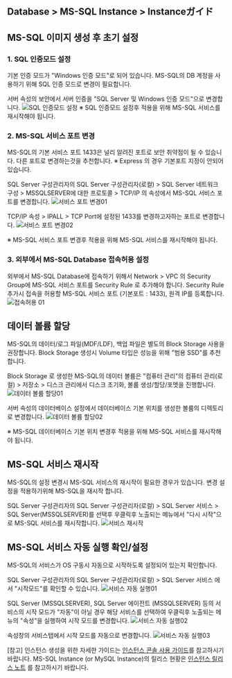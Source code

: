 ## Database > MS-SQL Instance > Instanceガイド

## MS-SQL 이미지 생성 후 초기 설정
### 1. SQL 인증모드 설정 
기본 인증 모드가 "Windows 인증 모드"로 되어 있습니다. 
MS-SQL의 DB 계정을 사용하기 위해 SQL 인증 모드로 변경이 필요합니다. 

서버 속성의 보안에서 서버 인증을 "SQL Server 및 Windows 인증 모드"으로 변경합니다.
![SQL 인증모드 설정](http://static.toastoven.net/prod_ms_sql/2275955677822839836.png)
※ SQL 인증모드 설정후 적용을 위해 MS-SQL 서비스를 재시작해야 됩니다. 

### 2. MS-SQL 서비스 포트 변경 
MS-SQL의 기본 서비스 포트 1433은 널리 알려진 포트로 보안 취약점이 될 수 있습니다.
다른 포트로 변경하는것을 추천합니다.
※ Express 의 경우 기본포트 지정이 안되어 있습니다. 

SQL Server 구성관리자의 SQL Server 구성관리자(로컬) > SQL Server 네트워크 구성 > MSSQLSERVER에 대한 프로토콜 > TCP/IP 의 속성에서 MS-SQL 서비스 포트를 변경합니다.
![서비스 포트 변경01](http://static.toastoven.net/prod_ms_sql/2275961179348076215.png)

TCP/IP 속성 > IPALL > TCP Port에 설정된 1433를 변경하고자하는 포트로 변경합니다.
![서비스 포트 변경02](http://static.toastoven.net/prod_ms_sql/2275962828638922719.png)

※ MS-SQL 서비스 포트 변경후 적용을 위해 MS-SQL 서비스를 재시작해야 됩니다. 

### 3. 외부에서 MS-SQL Database 접속허용 설정
외부에서 MS-SQL Database에 접속하기 위해서 Network > VPC 의 Security Group에 MS-SQL 서비스 포트를 Security Rule 로 추가해야 합니다. 
Security Rule 추가시 접속을 허용할 MS-SQL 서비스 포트 (기본포트 : 1433),  원격 IP를 등록합니다. 
![접속허용 01](http://static.toastoven.net/prod_ms_sql/2276042525424064890.png)


## 데이터 볼륨 할당
MS-SQL의 데이터/로그 파일(MDF/LDF), 백업 파일은 별도의 Block Storage 사용을 권장합니다. 
Block Storage 생성시 Volume 타입은 성능을 위해 "범용 SSD"를 추천합니다.

Block Storage 로 생성한 MS-SQL의 데이터 볼륨은 "컴퓨터 관리"의 컴퓨터 관리(로컬) > 저장소 > 디스크 관리에서 디스크 초기화, 볼륨 생성/할당/포멧을 진행합니다.
![데이터 볼륨 할당01](http://static.toastoven.net/prod_ms_sql/2276036582055744961.png)

서버 속성의 데이터베이스 설정에서 데이터베이스 기본 위치를 생성한 볼륨의 디렉토리로 변경합니다.
![데이터 볼륨 할당02](http://static.toastoven.net/prod_ms_sql/2276042525424064867.png)

※ MS-SQL 데이터베이스 기본 위치 변경후 적용을 위해 MS-SQL 서비스를 재시작해야 됩니다. 

## MS-SQL 서비스 재시작
MS-SQL의 설정 변경시 MS-SQL 서비스의 재시작이 필요한 경우가 있습니다.
변경 설정을 적용하기위해 MS-SQL을 재시작 합니다. 

SQL Server 구성관리자의 SQL Server 구성관리자(로컬) > SQL Server 서비스 > SQL Server(MSSQLSERVER)를 선택후 우클릭후 노출되는 메뉴에서 "다시 시작"으로 MS-SQL 서비스를 재시작합니다.
![서비스 재시작](http://static.toastoven.net/prod_ms_sql/2275964667240225332.png)

## MS-SQL 서비스 자동 실행 확인/설정
MS-SQL의 서비스가 OS 구동시 자동으로 시작하도록 설정되어 있는지 확인합니다. 

SQL Server 구성관리자의  SQL Server 구성관리자(로컬) > SQL Server 서비스 에서 "시작모드"를 확인할 수 있습니다. 
![서비스 자동 실행01](http://static.toastoven.net/prod_ms_sql/2275967052178724395.png)

SQL Server (MSSQLSERVER), SQL Server 에이전트 (MSSQLSERVER) 등의 서비스의 시작 모드가 "자동"이 아닐 경우 해당 서비스를 선택하여 우클릭후 노출되는 메뉴의 "속성"을 실행하여 시작 모드를 변경합니다.
![서비스 자동 실행02](http://static.toastoven.net/prod_ms_sql/2275968204493195031.png)

속성창의 서비스탭에서 시작 모드를 자동으로 변경합니다. 
![서비스 자동 실행03](http://static.toastoven.net/prod_ms_sql/2275968334918331199.png)

[참고]
인스턴스 생성을 위한 자세한 가이드는 [인스턴스 콘솔 사용 가이드](/Compute/Instance/ja/console-guide/)를 참고하시기 바랍니다.
MS-SQL Instance (or MySQL Instance)의 릴리스 현황은 [인스턴스 릴리스 노트](/Compute/Compute/ja/release-notes/) 를 참고하시기 바랍니다.
